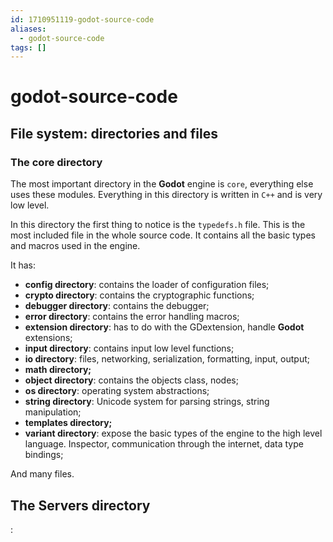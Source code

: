 ```yaml
---
id: 1710951119-godot-source-code
aliases:
  - godot-source-code
tags: []
---
```


# godot-source-code

## File system: directories and files

### The core directory

The most important directory in the **Godot** engine is `core`, everything else uses these modules. Everything in this directory is written in `C++` and is very low level.

In this directory the first thing to notice is the `typedefs.h` file. This is the most included file in the whole source code. It contains all the basic types and macros used in the engine.

It has:

- **config directory**: contains the loader of configuration files;
- **crypto directory**: contains the cryptographic functions;
- **debugger directory**: contains the debugger;
- **error directory**: contains the error handling macros;
- **extension directory**: has to do with the GDextension, handle **Godot** extensions;
- **input directory**: contains input low level functions;
- **io directory**: files, networking, serialization, formatting, input, output;
- **math directory;**
- **object directory**: contains the objects class, nodes;
- **os directory**: operating system abstractions;
- **string directory**: Unicode system for parsing strings, string manipulation;
- **templates directory;**
- **variant directory**: expose the basic types of the engine to the high level language. Inspector, communication through the internet, data type bindings;

And many files.

## The Servers directory

:
